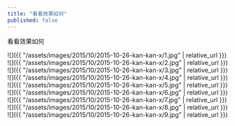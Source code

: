 ```yaml
---
title: "看看效果如何"
published: false
---
```

看看效果如何



![]({{ "/assets/images/2015/10/2015-10-26-kan-kan-x/1.jpg" | relative_url }})
![]({{ "/assets/images/2015/10/2015-10-26-kan-kan-x/2.jpg" | relative_url }})
![]({{ "/assets/images/2015/10/2015-10-26-kan-kan-x/3.jpg" | relative_url }})
![]({{ "/assets/images/2015/10/2015-10-26-kan-kan-x/4.jpg" | relative_url }})
![]({{ "/assets/images/2015/10/2015-10-26-kan-kan-x/5.jpg" | relative_url }})
![]({{ "/assets/images/2015/10/2015-10-26-kan-kan-x/6.jpg" | relative_url }})
![]({{ "/assets/images/2015/10/2015-10-26-kan-kan-x/7.jpg" | relative_url }})
![]({{ "/assets/images/2015/10/2015-10-26-kan-kan-x/8.jpg" | relative_url }})
![]({{ "/assets/images/2015/10/2015-10-26-kan-kan-x/9.jpg" | relative_url }})
